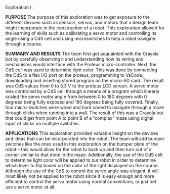 Exploration I :

**PURPOSE**
The purpose of this exploration was to get exposure to the different devices such as sensors, servos, and motors that a design team might incorporate in the construction of a robot. This exploration allowed for the learning of skills such as calibrating a servo motor and controlling its angle using a CdS cell and using microswitches to help a robot navigate through a course.

**SUMMARY AND RESULTS**
The team first got acquainted with the Crayola bot by carefully observing it and understanding how its wiring and mechanisms would interface with the Proteus micro-controller. Next, the CdS cell was used to determine light color. This was done by connecting the CdS to a flex I/O port on the proteus, programming to VsCode, downloading and inserting stored program on the micro-SD card. The result was CdS values from 0 to 3.3 V to the proteus LCD screen. A servo motor was controlled by a CdS cell through a means of a program which linearly scaled the servo motor angle from between 0 to 180 degrees with 0 degrees being fully exposed and 180 degrees being fully covered. Finally, four micro-switches were wired and hard coded to navigate through a maze through clicks when running into a wall. The result of this was a Crayola bot that could get from point A to point B of a “complex” maze using digital input of clicks on multiple switches. 

**APPLICATIONS**
This exploration provided valuable insight on the devices and ideas that can be incorporated into the robot. The team will add bumper switches like the ones used in this exploration on the bumper plate of the robot – this would allow for the robot to back up and then turn out of a corner similar to that done in the maze. Additionally, the use of the CdS cell to determine light color will be applied to our robot in order to determine which lever to flip based on the color of the light displayed on the course. Although the use of the CdS to control the servo angle was elegant, it will most likely not be applied to the robot since it is easy enough and more efficient to control the servo motor using normal conventions, or just not use a servo motor at all.
